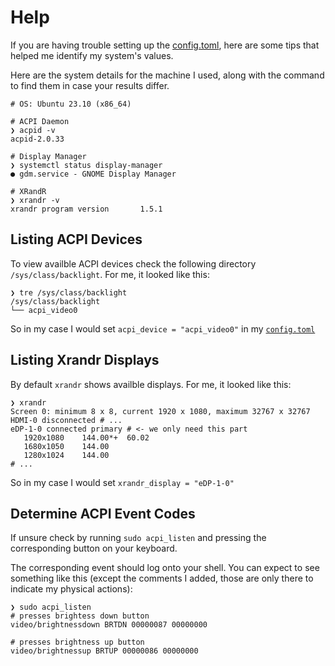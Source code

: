 # Help

If you are having trouble setting up the [config.toml](config.toml), here are some tips that helped me identify my system's values.

Here are the system details for the machine I used, along with the command to find them in case your results differ.

```shell
# OS: Ubuntu 23.10 (x86_64)

# ACPI Daemon
❯ acpid -v
acpid-2.0.33

# Display Manager
❯ systemctl status display-manager
● gdm.service - GNOME Display Manager

# XRandR
❯ xrandr -v
xrandr program version       1.5.1
```

## Listing ACPI Devices

To view availble ACPI devices check the following directory `/sys/class/backlight`. For me, it looked like this:

```shell
❯ tre /sys/class/backlight
/sys/class/backlight
└── acpi_video0
```

So in my case I would set `acpi_device = "acpi_video0"` in my [`config.toml`](config.toml)

## Listing Xrandr Displays

By default `xrandr` shows availble displays. For me, it looked like this:

```shell
❯ xrandr
Screen 0: minimum 8 x 8, current 1920 x 1080, maximum 32767 x 32767
HDMI-0 disconnected # ...
eDP-1-0 connected primary # <- we only need this part
   1920x1080    144.00*+  60.02
   1680x1050    144.00
   1280x1024    144.00
# ...
```

So in my case I would set `xrandr_display = "eDP-1-0"`

## Determine ACPI Event Codes

If unsure check by running `sudo acpi_listen` and pressing the corresponding button on your keyboard.

The corresponding event should log onto your shell. You can expect to see something like this (except the comments I added, those are only there to indicate my physical actions):

```shell
❯ sudo acpi_listen
# presses brightess down button
video/brightnessdown BRTDN 00000087 00000000

# presses brightness up button
video/brightnessup BRTUP 00000086 00000000
```
